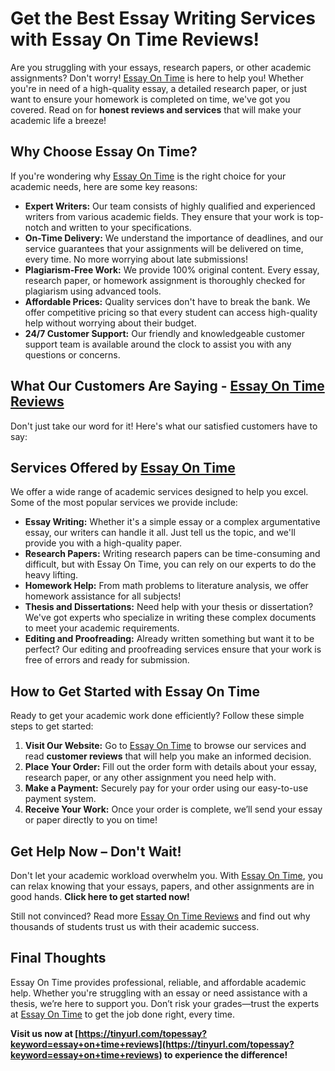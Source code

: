 # Get the Best Essay Writing Services with Essay On Time Reviews!

Are you struggling with your essays, research papers, or other academic assignments? Don't worry! [Essay On Time](https://tinyurl.com/topessay?keyword=essay+on+time+reviews) is here to help you! Whether you're in need of a high-quality essay, a detailed research paper, or just want to ensure your homework is completed on time, we've got you covered. Read on for **honest reviews and services** that will make your academic life a breeze!

## Why Choose Essay On Time?

If you're wondering why [Essay On Time](https://tinyurl.com/topessay?keyword=essay+on+time+reviews) is the right choice for your academic needs, here are some key reasons:

- **Expert Writers:** Our team consists of highly qualified and experienced writers from various academic fields. They ensure that your work is top-notch and written to your specifications.
- **On-Time Delivery:** We understand the importance of deadlines, and our service guarantees that your assignments will be delivered on time, every time. No more worrying about late submissions!
- **Plagiarism-Free Work:** We provide 100% original content. Every essay, research paper, or homework assignment is thoroughly checked for plagiarism using advanced tools.
- **Affordable Prices:** Quality services don't have to break the bank. We offer competitive pricing so that every student can access high-quality help without worrying about their budget.
- **24/7 Customer Support:** Our friendly and knowledgeable customer support team is available around the clock to assist you with any questions or concerns.

## What Our Customers Are Saying - [Essay On Time Reviews](https://tinyurl.com/topessay?keyword=essay+on+time+reviews)

Don't just take our word for it! Here's what our satisfied customers have to say:

## Services Offered by [Essay On Time](https://tinyurl.com/topessay?keyword=essay+on+time+reviews)

We offer a wide range of academic services designed to help you excel. Some of the most popular services we provide include:

- **Essay Writing:** Whether it's a simple essay or a complex argumentative essay, our writers can handle it all. Just tell us the topic, and we'll provide you with a high-quality paper.
- **Research Papers:** Writing research papers can be time-consuming and difficult, but with Essay On Time, you can rely on our experts to do the heavy lifting.
- **Homework Help:** From math problems to literature analysis, we offer homework assistance for all subjects!
- **Thesis and Dissertations:** Need help with your thesis or dissertation? We've got experts who specialize in writing these complex documents to meet your academic requirements.
- **Editing and Proofreading:** Already written something but want it to be perfect? Our editing and proofreading services ensure that your work is free of errors and ready for submission.

## How to Get Started with Essay On Time

Ready to get your academic work done efficiently? Follow these simple steps to get started:

1. **Visit Our Website:** Go to [Essay On Time](https://tinyurl.com/topessay?keyword=essay+on+time+reviews) to browse our services and read **customer reviews** that will help you make an informed decision.
2. **Place Your Order:** Fill out the order form with details about your essay, research paper, or any other assignment you need help with.
3. **Make a Payment:** Securely pay for your order using our easy-to-use payment system.
4. **Receive Your Work:** Once your order is complete, we’ll send your essay or paper directly to you on time!

## Get Help Now – Don't Wait!

Don't let your academic workload overwhelm you. With [Essay On Time](https://tinyurl.com/topessay?keyword=essay+on+time+reviews), you can relax knowing that your essays, papers, and other assignments are in good hands. **Click here to get started now!**

Still not convinced? Read more [Essay On Time Reviews](https://tinyurl.com/topessay?keyword=essay+on+time+reviews) and find out why thousands of students trust us with their academic success.

## Final Thoughts

Essay On Time provides professional, reliable, and affordable academic help. Whether you're struggling with an essay or need assistance with a thesis, we’re here to support you. Don’t risk your grades—trust the experts at [Essay On Time](https://tinyurl.com/topessay?keyword=essay+on+time+reviews) to get the job done right, every time.

**Visit us now at [https://tinyurl.com/topessay?keyword=essay+on+time+reviews](https://tinyurl.com/topessay?keyword=essay+on+time+reviews) to experience the difference!**
